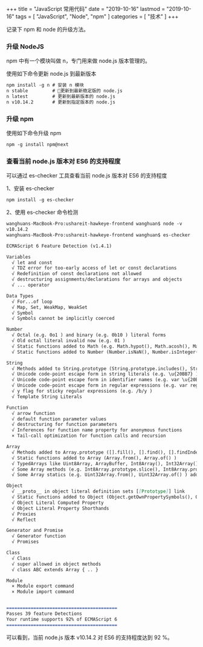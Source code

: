 +++
title = "JavaScript 常用代码"
date = "2019-10-16"
lastmod = "2019-10-16"
tags = [
    "JavaScript",
    "Node",
    "npm"
]
categories = [
    "技术"
]
+++

记录下 npm 和 node 的升级方法。

<!--more-->

### 升级 NodeJS

npm 中有一个模块叫做 n，专门用来做 node.js 版本管理的。

使用如下命令更新 node.js 到最新版本
```markdown
npm install -g n # 安装 n 模块
n stable         # 更新到最新稳定版的 node.js
n latest         # 更新到最新版本的 node.js
n v10.14.2       # 更新到指定版本的 node.js
```

### 升级 npm
使用如下命令升级 npm
```markdown
npm -g install npm@next
```

### 查看当前 node.js 版本对 ES6 的支持程度
可以通过 es-checker 工具查看当前 node.js 版本对 ES6 的支持程度

1、安装 es-checker
```markdown
npm install -g es-checker
```
2、使用 es-checker 命令检测
```markdown
wanghuans-MacBook-Pro:ushareit-hawkeye-frontend wanghuan$ node -v
v10.14.2
wanghuans-MacBook-Pro:ushareit-hawkeye-frontend wanghuan$ es-checker

ECMAScript 6 Feature Detection (v1.4.1)

Variables
  √ let and const
  √ TDZ error for too-early access of let or const declarations
  √ Redefinition of const declarations not allowed
  √ destructuring assignments/declarations for arrays and objects
  √ ... operator

Data Types
  √ For...of loop
  √ Map, Set, WeakMap, WeakSet
  √ Symbol
  √ Symbols cannot be implicitly coerced

Number
  √ Octal (e.g. 0o1 ) and binary (e.g. 0b10 ) literal forms
  √ Old octal literal invalid now (e.g. 01 )
  √ Static functions added to Math (e.g. Math.hypot(), Math.acosh(), Math.imul() )
  √ Static functions added to Number (Number.isNaN(), Number.isInteger() )

String
  √ Methods added to String.prototype (String.prototype.includes(), String.prototype.repeat() )
  √ Unicode code-point escape form in string literals (e.g. \u{20BB7} )
  √ Unicode code-point escape form in identifier names (e.g. var \u{20BB7} = 42; )
  √ Unicode code-point escape form in regular expressions (e.g. var regexp = /\u{20BB7}/u; )
  √ y flag for sticky regular expressions (e.g. /b/y )
  √ Template String Literals

Function
  √ arrow function
  √ default function parameter values
  √ destructuring for function parameters
  √ Inferences for function name property for anonymous functions
  × Tail-call optimization for function calls and recursion

Array
  √ Methods added to Array.prototype ([].fill(), [].find(), [].findIndex(), [].entries(), [].keys(), [].values() )
  √ Static functions added to Array (Array.from(), Array.of() )
  √ TypedArrays like Uint8Array, ArrayBuffer, Int8Array(), Int32Array(), Float64Array()
  √ Some Array methods (e.g. Int8Array.prototype.slice(), Int8Array.prototype.join(), Int8Array.prototype.forEach() ) added to the TypedArray prototypes
  √ Some Array statics (e.g. Uint32Array.from(), Uint32Array.of() ) added to the TypedArray constructors

Object
  √ __proto__ in object literal definition sets [[Prototype]] link
  √ Static functions added to Object (Object.getOwnPropertySymbols(), Object.assign() )
  √ Object Literal Computed Property
  √ Object Literal Property Shorthands
  √ Proxies
  √ Reflect

Generator and Promise
  √ Generator function
  √ Promises

Class
  √ Class
  √ super allowed in object methods
  √ class ABC extends Array { .. }

Module
  × Module export command
  × Module import command


=========================================
Passes 39 feature Detections
Your runtime supports 92% of ECMAScript 6
=========================================
```
可以看到，当前 node.js 版本 v10.14.2 对 ES6 的支持程度达到 92 %。

